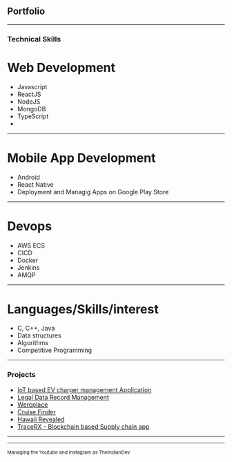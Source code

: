 ## Portfolio

---

### Technical Skills

# Web Development
<ul>
  <li>Javascript</li>
  <li>ReactJS</li>
  <li>NodeJS</li>
  <li>MongoDB</li>
  <li>TypeScript</li>
  <li></li>
</ul>

---

# Mobile App Development
<ul>
  <li>Android</li>
  <li>React Native</li>
  <li>Deployment and Managig Apps on Google Play Store</li>
</ul>

---

# Devops
<ul>
  <li>AWS ECS</li>
  <li>CICD</li>
  <li>Docker</li>
  <li>Jenkins</li>
  <li>AMQP</li>
</ul>

---

# Languages/Skills/interest
<ul>
  <li>C, C++, Java</li>
  <li>Data structures</li>
  <li>Algorithms</li>
  <li>Competitive Programming</li>
</ul>

---

### Projects

- [IoT based EV charger management Application](http://example.com/)
- [Legal Data Record Management](http://example.com/)
- [Wercplace](http://example.com/)
- [Cruise Finder](http://example.com/)
- [Hawaii Revealed](http://example.com/)
- [TraceRX - Blockchain based Supply chain app](http://example.com/)

---




---
<p style="font-size:11px">Managing the Youtube and Instagram as TheIndianDev</p>
